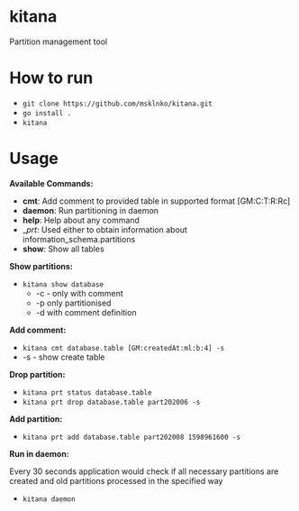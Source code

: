 # kitana
Partition management tool

# How to run
  - `git clone https://github.com/msklnko/kitana.git`
  - `go install .`
  - `kitana`

# Usage
  
  __Available Commands:__
   - __cmt__:         Add comment to provided table in supported format [GM:C:T:R:Rc]
   - __daemon__:      Run partitioning in daemon
   - __help__:        Help about any command
   - __prt_:         Used either to obtain information about information_schema.partitions
   - __show__:        Show all tables
  
  __Show partitions:__
  - `kitana show database`
    - -c - only with comment
    - -p only partitionised
    - -d with comment definition
  
  __Add comment:__
  - `kitana cmt database.table [GM:createdAt:ml:b:4] -s`
   - -s - show create table
  
  __Drop partition:__
  - `kitana prt status database.table`
  - `kitana prt drop database.table part202006 -s`
  
  __Add partition:__
  - `kitana prt add database.table part202008 1598961600 -s`
  
  __Run in daemon:__
  
   Every 30 seconds application would check if all necessary partitions are created and old partitions processed in the specified way
  - `kitana daemon`
